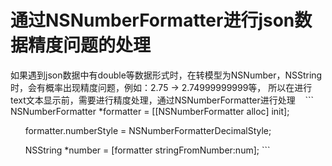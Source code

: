 # 通过NSNumberFormatter进行json数据精度问题的处理
  如果遇到json数据中有double等数据形式时，在转模型为NSNumber，NSString时，会有概率出现精度问题，例如：2.75 -> 2.74999999999等，
  所以在进行text文本显示前，需要进行精度处理，通过NSNumberFormatter进行处理
    ```  
        NSNumberFormatter *formatter = [[NSNumberFormatter alloc] init];
        
        formatter.numberStyle = NSNumberFormatterDecimalStyle;
        
        NSString *number = [formatter stringFromNumber:num];
    ```
